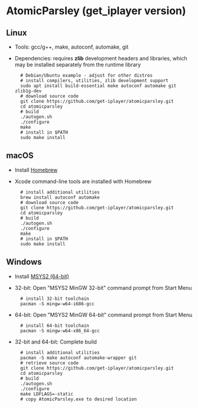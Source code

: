 # AtomicParsley (get_iplayer version)

## Linux

* Tools: gcc/g++, make, autoconf, automake, git

* Dependencies: requires **zlib** development headers and libraries, which may be installed separately from the runtime library
  
        # Debian/Ubuntu example - adjust for other distros
        # install compilers, utilities, zlib development support
        sudo apt install build-essential make autoconf automake git zlib1g-dev
        # download source code
        git clone https://github.com/get-iplayer/atomicparsley.git
        cd atomicparsley
        # build
        ./autogen.sh
        ./configure
        make
        # install in $PATH
        sudo make install

## macOS

* Install [Homebrew](https://brew.sh)

* Xcode command-line tools are installed with Homebrew
  
        # install additional utilities
        brew install autoconf automake
        # download source code
        git clone https://github.com/get-iplayer/atomicparsley.git
        cd atomicparsley
        # build
        ./autogen.sh
        ./configure
        make
        # install in $PATH
        sudo make install

## Windows

* Install [MSYS2 (64-bit)](https://www.msys2.org/wiki/MSYS2-installation/)

* 32-bit: Open "MSYS2 MinGW 32-bit" command prompt from Start Menu
  
        # install 32-bit toolchain
        pacman -S mingw-w64-i686-gcc
- 64-bit: Open "MSYS2 MinGW 64-bit" command prompt from Start Menu
  
        # install 64-bit toolchain
        pacman -S mingw-w64-x86_64-gcc

- 32-bit and 64-bit: Complete build
  
        # install additional utilities
        pacman -S make autoconf automake-wrapper git
        # retrieve source code
        git clone https://github.com/get-iplayer/atomicparsley.git
        cd atomicparsley
        # build
        ./autogen.sh
        ./configure
        make LDFLAGS=-static
        # copy AtomicParsley.exe to desired location

    
